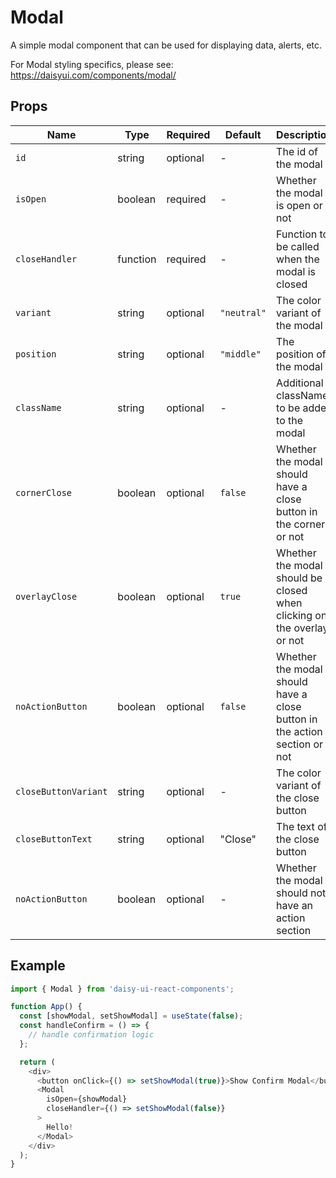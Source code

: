 # Modal
A simple modal component that can be used for displaying data, alerts, etc.

For Modal styling specifics, please see: https://daisyui.com/components/modal/

## Props

| Name | Type | Required | Default | Description |
|------|------|----------|---------|-------------|
| `id` | string | optional | - | The id of the modal |
| `isOpen` | boolean | required | - | Whether the modal is open or not |
| `closeHandler` | function | required | - | Function to be called when the modal is closed |
| `variant` | string | optional | `"neutral"` | The color variant of the modal |
| `position` | string | optional | `"middle"` | The position of the modal |
| `className` | string | optional | - | Additional className to be added to the modal |
| `cornerClose` | boolean | optional | `false` | Whether the modal should have a close button in the corner or not |
| `overlayClose` | boolean | optional | `true` | Whether the modal should be closed when clicking on the overlay or not |
| `noActionButton` | boolean | optional | `false` | Whether the modal should have a close button in the action section or not |
| `closeButtonVariant` | string | optional | - | The color variant of the close button |
| `closeButtonText` | string | optional | "Close" | The text of the close button |
| `noActionButton` | boolean | optional | - | Whether the modal should not have an action section |

## Example

```javascript
import { Modal } from 'daisy-ui-react-components';

function App() {
  const [showModal, setShowModal] = useState(false);
  const handleConfirm = () => {
    // handle confirmation logic
  };

  return (
    <div>
      <button onClick={() => setShowModal(true)}>Show Confirm Modal</button>
      <Modal 
        isOpen={showModal} 
        closeHandler={() => setShowModal(false)} 
      >
        Hello!
      </Modal>
    </div>
  );
}
```

